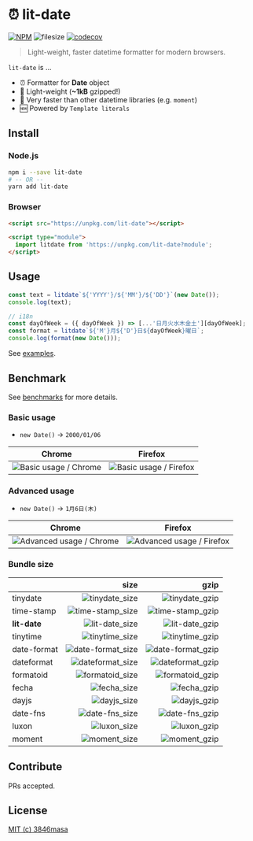 # ⏰ lit-date

[![NPM](https://nodei.co/npm/lit-date.png?mini=true)](https://nodei.co/npm/lit-date/)
![filesize](https://img.badgesize.io/https://unpkg.com/lit-date.svg?compression=gzip&style=flat-square)
[![codecov](https://flat.badgen.net/codecov/c/github/3846masa/lit-date)](https://codecov.io/gh/3846masa/lit-date)

> Light-weight, faster datetime formatter for modern browsers.

`lit-date` is ...

- ⏰ Formatter for **Date** object
- 👼 Light-weight (**~1kB** gzipped!)
- 🦄 Very faster than other datetime libraries (e.g. `moment`)
- 🆕 Powered by `Template literals`

## Install

### Node.js

```bash
npm i --save lit-date
# -- OR --
yarn add lit-date
```

### Browser

```html
<script src="https://unpkg.com/lit-date"></script>
```

```html
<script type="module">
  import litdate from 'https://unpkg.com/lit-date?module';
</script>
```

## Usage

```js
const text = litdate`${'YYYY'}/${'MM'}/${'DD'}`(new Date());
console.log(text);
```

```js
// i18n
const dayOfWeek = ({ dayOfWeek }) => [...'日月火水木金土'][dayOfWeek];
const format = litdate`${'M'}月${'D'}日${dayOfWeek}曜日`;
console.log(format(new Date()));
```

See [examples](https://github.com/3846masa/lit-date/tree/master/examples).

## Benchmark

See [benchmarks](https://github.com/3846masa/lit-date/tree/master/benchmarks) for more details.

### Basic usage

- `new Date()` -> `2000/01/06`

|         Chrome          |         Firefox          |
| :---------------------: | :----------------------: |
| ![Basic usage / Chrome] | ![Basic usage / Firefox] |

[basic usage / chrome]: https://plot.ly/~3846masa/10.png?width=700&height=700
[basic usage / firefox]: https://plot.ly/~3846masa/4.png?width=700&height=700

### Advanced usage

- `new Date()` -> `1月6日(木)`

|           Chrome           |           Firefox           |
| :------------------------: | :-------------------------: |
| ![Advanced usage / Chrome] | ![Advanced usage / Firefox] |

[advanced usage / chrome]: https://plot.ly/~3846masa/6.png?width=700&height=700
[advanced usage / firefox]: https://plot.ly/~3846masa/7.png?width=700&height=700

### Bundle size

|              |                size |                gzip |
| :----------- | ------------------: | ------------------: |
| tinydate     |    ![tinydate_size] |    ![tinydate_gzip] |
| time-stamp   |  ![time-stamp_size] |  ![time-stamp_gzip] |
| **lit-date** |    ![lit-date_size] |    ![lit-date_gzip] |
| tinytime     |    ![tinytime_size] |    ![tinytime_gzip] |
| date-format  | ![date-format_size] | ![date-format_gzip] |
| dateformat   |  ![dateformat_size] |  ![dateformat_gzip] |
| formatoid    |   ![formatoid_size] |   ![formatoid_gzip] |
| fecha        |       ![fecha_size] |       ![fecha_gzip] |
| dayjs        |       ![dayjs_size] |       ![dayjs_gzip] |
| date-fns     |    ![date-fns_size] |    ![date-fns_gzip] |
| luxon        |       ![luxon_size] |       ![luxon_gzip] |
| moment       |      ![moment_size] |      ![moment_gzip] |

[time-stamp_size]: https://flat.badgen.net/bundlephobia/min/time-stamp?label=size
[lit-date_size]: https://flat.badgen.net/bundlephobia/min/lit-date?label=size
[dateformat_size]: https://flat.badgen.net/bundlephobia/min/dateformat?label=size
[fecha_size]: https://flat.badgen.net/bundlephobia/min/fecha?label=size
[dayjs_size]: https://flat.badgen.net/bundlephobia/min/dayjs?label=size
[date-fns_size]: https://flat.badgen.net/bundlephobia/min/date-fns?label=size
[moment_size]: https://flat.badgen.net/bundlephobia/min/moment?label=size
[luxon_size]: https://flat.badgen.net/bundlephobia/min/luxon?label=size
[tinytime_size]: https://flat.badgen.net/bundlephobia/min/tinytime?label=size
[tinydate_size]: https://flat.badgen.net/bundlephobia/min/tinydate?label=size
[date-format_size]: https://flat.badgen.net/bundlephobia/min/date-format?label=size
[formatoid_size]: https://flat.badgen.net/bundlephobia/min/formatoid?label=size
[time-stamp_gzip]: https://flat.badgen.net/bundlephobia/minzip/time-stamp?label=gzip&color=green
[lit-date_gzip]: https://flat.badgen.net/bundlephobia/minzip/lit-date?label=gzip&color=green
[dateformat_gzip]: https://flat.badgen.net/bundlephobia/minzip/dateformat?label=gzip&color=green
[fecha_gzip]: https://flat.badgen.net/bundlephobia/minzip/fecha?label=gzip&color=green
[dayjs_gzip]: https://flat.badgen.net/bundlephobia/minzip/dayjs?label=gzip&color=green
[date-fns_gzip]: https://flat.badgen.net/bundlephobia/minzip/date-fns?label=gzip&color=green
[moment_gzip]: https://flat.badgen.net/bundlephobia/minzip/moment?label=gzip&color=green
[luxon_gzip]: https://flat.badgen.net/bundlephobia/minzip/luxon?label=gzip&color=green
[tinytime_gzip]: https://flat.badgen.net/bundlephobia/minzip/tinytime?label=gzip&color=green
[tinydate_gzip]: https://flat.badgen.net/bundlephobia/minzip/tinydate?label=gzip&color=green
[date-format_gzip]: https://flat.badgen.net/bundlephobia/minzip/date-format?label=gzip&color=green
[formatoid_gzip]: https://flat.badgen.net/bundlephobia/minzip/formatoid?label=gzip&color=green

## Contribute

PRs accepted.

## License

[MIT (c) 3846masa](https://github.com/3846masa/lit-date/blob/master/LICENSE)
